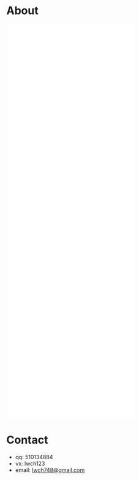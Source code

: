 # About

![Metrics](/github-metrics.svg)

# Contact

* qq: 510134884
* vx: lwch123
* email: lwch748@gmail.com
